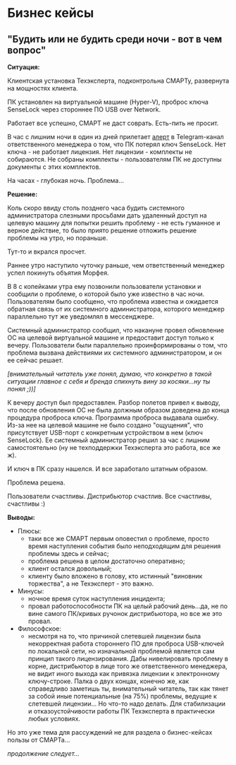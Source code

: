 # Бизнес кейсы

## "Будить или не будить среди ночи - вот в чем вопрос"

**Ситуация:**

Клиентская установка Техэксперта, подконтрольна СМАРТу, развернута на мощностях клиента.

ПК установлен на виртуальной машине (Hyper-V), проброс ключа SenseLock через стороннее ПО USB over Network.

Работает все успешно, СМАРТ не даст соврать. Есть-пить не просит.

В час с лишним ночи в один из дней прилетает [алерт](http://smart.uniclass.ru/docs/errors/KodeksXmlSensLockStatus.md) 
в Telegram-канал ответственного менеджера о том, что ПК потерял ключ SenseLock. 
Нет ключа - не работает лицензия.
Нет лицензии - комплекты не собираются.
Не собраны комплекты - пользователям ПК не доступны документы с этих комплектов.

На часах - глубокая ночь.
Проблема...

**Решение:**

Коль скоро ввиду столь позднего часа будить системного администратора слезными просьбами дать удаленный доступ на целевую машину для попытки решить проблему - не есть гуманное и верное действие,
то было приято решение отложить решение проблемы на утро, но пораньше.

Тут-то и вкрался просчет.

Раннее утро наступило чуточку раньше, чем ответственный менеджер успел покинуть объятия Морфея.

В 8 с копейками утра ему позвонили пользователи установки и сообщили о проблеме, о которой было уже известно в час ночи.
Пользователям было сообщено, что проблема известна и ожидается обратная связь от их системного администратора, которого менеджер параллельно тут же уведомлял в мессенджере.

Системный администратор сообщил, что накануне провел обновление ОС на целевой виртуальной машине и предоставит доступ только к вечеру.
Пользователи были параллельно проинформированы о том, что проблема вызвана действиями их системного администратором, и он ее сейчас решает.

_[внимательный читатель уже понял, думаю, что конкретно в такой ситуации главное с себя и бренда спихнуть вину за косяки...ну ты понял ;))]_

К вечеру доступ был предоставлен. Разбор полетов привел к выводу, что после обновления ОС не была должным образом доведена до конца процедура проброса ключа.
Программа проброса выдавала ошибку.
Из-за нее на целевой машине не было создано "ощущения", что присутствует USB-порт с конкретным устройством в нем (ключ SenseLock).
Ее системный администратор решил за час с лишним самостоятельно (ну не техподдержки Техэксперта это работа, все же ж).

И ключ в ПК сразу нашелся. И все заработало штатным образом.

Проблема решена.

Пользователи счастливы. Дистрибьютор счастлив. Все счастливы, счастливы :)

**Выводы:**
- Плюсы:
  - таки все же СМАРТ первым оповестил о проблеме, просто время наступления события было неподходящим для решения проблемы здесь и сейчас;
  - проблема решена в целом достаточно оперативно;
  - клиент остался довольный;
  - клиенту было вложено в голову, кто истинный "виновник торжества", а не Техэксперт - это важно.
- Минусы:
  - ночное время суток наступления инцидента;
  - провал работоспособности ПК на целый рабочий день...да, не по вине самого ПК/кривых ручонок дистрибьютора, но все же это провал.
- Философское:
  - несмотря на то, что причиной слетевшей лицензии была некорректная работа стороннего ПО для проброса USB-ключей по локальной сети,
но изначальной проблемой является сам принцип такого лицензирования.
Дабы нивелировать проблему в корне, дистрибьютор в лице того же ответственного менеджера, не видит иного выхода как привязка лицензии к электронному ключу-строке.
Палка о двух концах, конечно же, как справедливо заметишь ты, внимательный читатель, так как тянет за собой иные потенциальные (на 75%) проблемы, ведущие к слетевшей лицензии...
Но что-то надо делать. Для стабилизации и отказоустойчивости работы ПК Техэксперта в практически любых условиях.

Но это уже тема для рассуждений не для раздела о бизнес-кейсах пользы от СМАРТа...

_продолжение следует..._